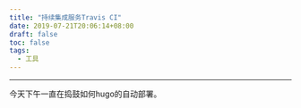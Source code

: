 ```yaml
---
title: "持续集成服务Travis CI"
date: 2019-07-21T20:06:14+08:00
draft: false
toc: false
tags: 
  - 工具
---
```

----

今天下午一直在捣鼓如何hugo的自动部署。

